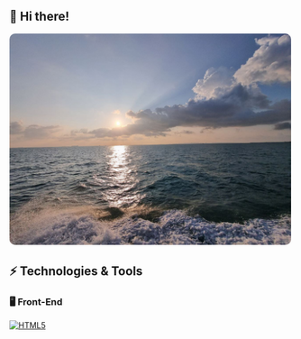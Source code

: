 ## 👋 Hi there!

<!-- تصویر پروفایل -->
<img src="photo_2025-10-13_21-35-23.jpg" alt="My Photo" width="500" style="border-radius:10px;">

## ⚡️ Technologies & Tools

### 🖥️ Front-End  
[![HTML5](https://img.shields.io/badge/HTML5-E34F26?logo=html5&logoColor=white&style=flat-square)](https://developer.mozilla.org/en-US/docs/Web/HTML)

